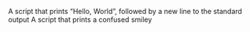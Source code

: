 A script that prints “Hello, World”, followed by a new line to the standard output
A script that prints a confused smiley
